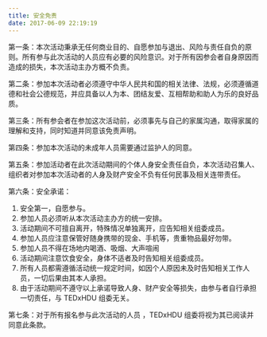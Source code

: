 ```yaml
---
title: 安全免责
date: 2017-06-09 22:19:19
---
```


第一条：本次活动秉承无任何商业目的、自愿参加与退出、风险与责任自负的原则。所有参与此次活动的人员应有必要的风险意识。对于所有因参会者自身原因而造成的损失，本次活动主办方概不负责。

第二条：参加本次活动者必须遵守中华人民共和国的相关法律、法规，必须遵循道德和社会公德规范，并应具备以人为本、团结友爱、互相帮助和助人为乐的良好品质。

第三条：所有参会者在参加这次活动前，必须事先与自己的家属沟通，取得家属的理解和支持，同时知道并同意该免责声明。

第四条：参加本次活动的未成年人员需要通过监护人的同意。

第五条：参加活动者在此次活动期间的个体人身安全责任自负，本次活动召集人、组织者对参加本次活动者的人身及财产安全不负有任何民事及相关连带责任。

第六条：安全承诺：

1. 安全第一，自愿参与。
2. 参加人员必须听从本次活动主办方的统一安排。
3. 活动期间不可擅自离开，特殊情况单独离开，应告知相关组委成员。
4. 参加人员应注意保管好随身携带的现金、手机等，贵重物品最好勿带。
5. 参加人员不得在场地内喝酒、吸烟、大声喧闹
6. 活动期间注意饮食安全，身体不适者及时告知相关组委成员。
7. 所有人员都需遵循活动统一规定时间，如因个人原因未及时告知相关工作人员，一切后果由其本人承担。
8. 由于活动期间不遵守以上承诺导致人身、财产安全等损失，由参与者自行承担一切责任，与 TEDxHDU 组委无关。

第七条：对于所有报名参与此次活动的人员 ，TEDxHDU 组委将视为其已阅读并同意此条款。
